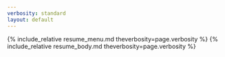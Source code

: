 ```yaml
---
verbosity: standard
layout: default
---
```


{% include_relative resume_menu.md theverbosity=page.verbosity %}
{% include_relative resume_body.md theverbosity=page.verbosity %}
